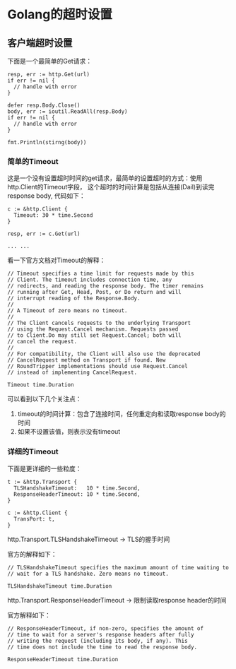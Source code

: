 # Golang的超时设置

## 客户端超时设置
下面是一个最简单的Get请求：
```
resp, err := http.Get(url)
if err != nil {
  // handle with error
} 

defer resp.Body.Close()
body, err := ioutil.ReadAll(resp.Body)
if err != nil {
  // handle with error
}

fmt.Println(stirng(body))
```

### 简单的Timeout
这是一个没有设置超时时间的get请求，最简单的设置超时的方式：使用http.Client的Timeout字段， 这个超时的时间计算是包括从连接(Dail)到读完response body, 代码如下：
```
c := &http.Client {
  Timeout: 30 * time.Second
}

resp, err := c.Get(url)

... ...
```
看一下官方文档对Timeout的解释：
```
// Timeout specifies a time limit for requests made by this
// Client. The timeout includes connection time, any
// redirects, and reading the response body. The timer remains
// running after Get, Head, Post, or Do return and will
// interrupt reading of the Response.Body.
//
// A Timeout of zero means no timeout.
//
// The Client cancels requests to the underlying Transport
// using the Request.Cancel mechanism. Requests passed
// to Client.Do may still set Request.Cancel; both will
// cancel the request.
//
// For compatibility, the Client will also use the deprecated
// CancelRequest method on Transport if found. New
// RoundTripper implementations should use Request.Cancel
// instead of implementing CancelRequest.
       
Timeout time.Duration
```
可以看到以下几个关注点：
1. timeout的时间计算：包含了连接时间，任何重定向和读取response body的时间
2. 如果不设置该值，则表示没有timeout

### 详细的Timeout
下面是更详细的一些粒度：

```
t := &http.Transport {
  TLSHandshakeTimeout:   10 * time.Second,
  ResponseHeaderTimeout: 10 * time.Second,
}

c := &http.Client {
  TransPort: t,
}
```

http.Transport.TLSHandshakeTimeout -> TLS的握手时间

官方的解释如下：
```
// TLSHandshakeTimeout specifies the maximum amount of time waiting to
// wait for a TLS handshake. Zero means no timeout.

TLSHandshakeTimeout time.Duration
```

http.Transport.ResponseHeaderTimeout -> 限制读取response header的时间

官方解释如下：
```
// ResponseHeaderTimeout, if non-zero, specifies the amount of
// time to wait for a server's response headers after fully
// writing the request (including its body, if any). This
// time does not include the time to read the response body.

ResponseHeaderTimeout time.Duration
```
